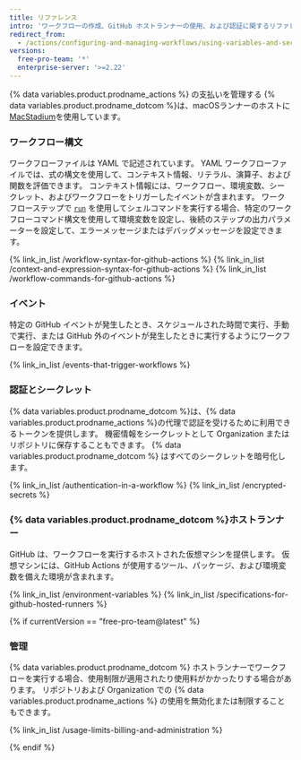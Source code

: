 ```yaml
---
title: リファレンス
intro: 'ワークフローの作成、GitHub ホストランナーの使用、および認証に関するリファレンスドキュメント。'
redirect_from:
  - /actions/configuring-and-managing-workflows/using-variables-and-secrets-in-a-workflow
versions:
  free-pro-team: '*'
  enterprise-server: '>=2.22'
---
```


{% data variables.product.prodname_actions %} の支払いを管理する
{% data variables.product.prodname_dotcom %}は、macOSランナーのホストに[MacStadium](https://www.macstadium.com/)を使用しています。

### ワークフロー構文

ワークフローファイルは YAML で記述されています。 YAML ワークフローファイルでは、式の構文を使用して、コンテキスト情報、リテラル、演算子、および関数を評価できます。 コンテキスト情報には、ワークフロー、環境変数、シークレット、およびワークフローをトリガーしたイベントが含まれます。 ワークフローステップで [`run`](/actions/reference/workflow-syntax-for-github-actions#jobsjob_idstepsrun) を使用してシェルコマンドを実行する場合、特定のワークフローコマンド構文を使用して環境変数を設定し、後続のステップの出力パラメーターを設定して、エラーメッセージまたはデバッグメッセージを設定できます。

{% link_in_list /workflow-syntax-for-github-actions %}
{% link_in_list /context-and-expression-syntax-for-github-actions %}
{% link_in_list /workflow-commands-for-github-actions %}

### イベント

特定の GitHub イベントが発生したとき、スケジュールされた時間で実行、手動で実行、または GitHub 外のイベントが発生したときに実行するようにワークフローを設定できます。

{% link_in_list /events-that-trigger-workflows %}

### 認証とシークレット

{% data variables.product.prodname_dotcom %}は、{% data variables.product.prodname_actions %}の代理で認証を受けるために利用できるトークンを提供します。 機密情報をシークレットとして Organization またはリポジトリに保存することもできます。 {% data variables.product.prodname_dotcom %} はすべてのシークレットを暗号化します。

{% link_in_list /authentication-in-a-workflow %}
{% link_in_list /encrypted-secrets %}

### {% data variables.product.prodname_dotcom %}ホストランナー

GitHub は、ワークフローを実行するホストされた仮想マシンを提供します。 仮想マシンには、GitHub Actions が使用するツール、パッケージ、および環境変数を備えた環境が含まれます。

{% link_in_list /environment-variables %}
{% link_in_list /specifications-for-github-hosted-runners %}

{% if currentVersion == "free-pro-team@latest" %}
### 管理

{% data variables.product.prodname_dotcom %} ホストランナーでワークフローを実行する場合、使用制限が適用されたり使用料がかかったりする場合があります。 リポジトリおよび Organization での {% data variables.product.prodname_actions %} の使用を無効化または制限することもできます。

{% link_in_list /usage-limits-billing-and-administration %}

{% endif %}
